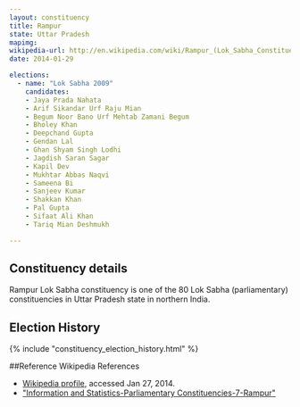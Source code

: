 ```yaml
---
layout: constituency
title: Rampur
state: Uttar Pradesh
mapimg: 
wikipedia-url: http://en.wikipedia.com/wiki/Rampur_(Lok_Sabha_Constituency)
date: 2014-01-29

elections: 
  - name: "Lok Sabha 2009"
    candidates: 
    - Jaya Prada Nahata 
    - Arif Sikandar Urf Raju Mian 
    - Begum Noor Bano Urf Mehtab Zamani Begum 
    - Bholey Khan 
    - Deepchand Gupta 
    - Gendan Lal 
    - Ghan Shyam Singh Lodhi 
    - Jagdish Saran Sagar 
    - Kapil Dev 
    - Mukhtar Abbas Naqvi 
    - Sameena Bi 
    - Sanjeev Kumar 
    - Shakkan Khan 
    - Pal Gupta 
    - Sifaat Ali Khan 
    - Tariq Mian Deshmukh 

---
```

## Constituency details
Rampur Lok Sabha constituency is one of the 80 Lok Sabha (parliamentary) constituencies in Uttar Pradesh state in northern India.




## Election History
{% include "constituency_election_history.html" %}

##Reference
Wikipedia References
- [Wikipedia profile]({{page.profile.wikipedia}}), accessed Jan 27, 2014.
- ["Information and Statistics-Parliamentary Constituencies-7-Rampur"][wiki1]

[wiki1]: http://ceouttarpradesh.nic.in/007_PC_Statistics_English.aspx
